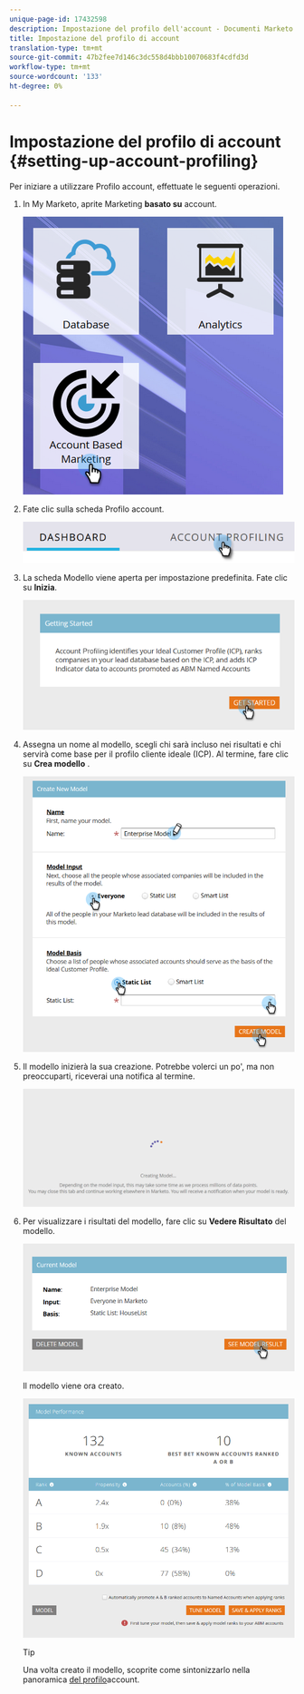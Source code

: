 ```yaml
---
unique-page-id: 17432598
description: Impostazione del profilo dell'account - Documenti Marketo - Documentazione del prodotto
title: Impostazione del profilo di account
translation-type: tm+mt
source-git-commit: 47b2fee7d146c3dc558d4bbb10070683f4cdfd3d
workflow-type: tm+mt
source-wordcount: '133'
ht-degree: 0%

---
```



# Impostazione del profilo di account {#setting-up-account-profiling}

Per iniziare a utilizzare Profilo account, effettuate le seguenti operazioni.

1. In My Marketo, aprite Marketing **basato su** account.

   ![](assets/one.png)

1. Fate clic sulla scheda Profilo account.

   ![](assets/two-1.png)

1. La scheda Modello viene aperta per impostazione predefinita. Fate clic su **Inizia**.

   ![](assets/three.png)

1. Assegna un nome al modello, scegli chi sarà incluso nei risultati e chi servirà come base per il profilo cliente ideale (ICP). Al termine, fare clic su **Crea modello** .

   ![](assets/four.png)

1. Il modello inizierà la sua creazione. Potrebbe volerci un po&#39;, ma non preoccuparti, riceverai una notifica al termine.

   ![](assets/five.png)

1. Per visualizzare i risultati del modello, fare clic su **Vedere Risultato** del modello.

   ![](assets/six.png)

   Il modello viene ora creato.

   ![](assets/seven.png)

   >[!TIP]
   >
   >Una volta creato il modello, scoprite come sintonizzarlo nella panoramica [del profilo](http://docs.marketo.com/x/NIDv)account.

